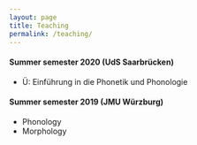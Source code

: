 ```yaml
---
layout: page
title: Teaching
permalink: /teaching/
---
```

#### Summer semester 2020 (UdS Saarbrücken)
 <ul>
   <li>Ü: Einführung in die Phonetik und Phonologie</li>
 </ul> 

#### Summer semester 2019 (JMU Würzburg)
 <ul>
   <li>Phonology</li>
   <li>Morphology</li>
 </ul> 

